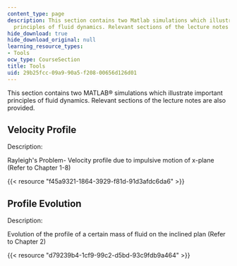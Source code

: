 ```yaml
---
content_type: page
description: This section contains two Matlab simulations which illustrate important
  principles of fluid dynamics. Relevant sections of the lecture notes are also provided.
hide_download: true
hide_download_original: null
learning_resource_types:
- Tools
ocw_type: CourseSection
title: Tools
uid: 29b25fcc-09a9-90a5-f208-00656d126d01
---
```


This section contains two MATLAB® simulations which illustrate important principles of fluid dynamics. Relevant sections of the lecture notes are also provided.

Velocity Profile
----------------

Description:

Rayleigh's Problem- Velocity profile due to impulsive motion of x-plane (Refer to Chapter 1-8)

{{< resource "f45a9321-1864-3929-f81d-91d3afdc6da6" >}}

Profile Evolution
-----------------

Description:

Evolution of the profile of a certain mass of fluid on the inclined plan (Refer to Chapter 2)

{{< resource "d79239b4-1cf9-99c2-d5bd-93c9fdb9a464" >}}